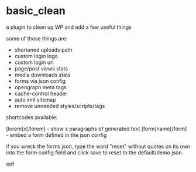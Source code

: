 # basic_clean
a plugin to clean up WP and add a few useful things

some of those things are:

- shortened uploads path
- custom login logo
- custom login url
- page/post views stats
- media downloads stats
- forms via json config
- opengraph meta tags
- cache-control header
- auto xml sitemap
- remove unneeded styles/scripts/tags

shortcodes available:

[lorem]x[/lorem] - show x paragraphs of generated text
[form]name[/form] - embed a form defined in the json config

if you wreck the forms json, type the word "reset" without quotes on its own into the form config field and click save to reset to the default/demo json.

eof